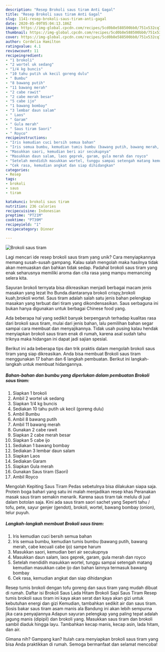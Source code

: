 ```yaml
---
description: "Resep Brokoli saus tiram Anti Gagal"
title: "Resep Brokoli saus tiram Anti Gagal"
slug: 1141-resep-brokoli-saus-tiram-anti-gagal
date: 2020-05-09T05:04:13.186Z
image: https://img-global.cpcdn.com/recipes/5cd0b8e588500bb0/751x532cq70/brokoli-saus-tiram-foto-resep-utama.jpg
thumbnail: https://img-global.cpcdn.com/recipes/5cd0b8e588500bb0/751x532cq70/brokoli-saus-tiram-foto-resep-utama.jpg
cover: https://img-global.cpcdn.com/recipes/5cd0b8e588500bb0/751x532cq70/brokoli-saus-tiram-foto-resep-utama.jpg
author: Cordelia Hamilton
ratingvalue: 4.1
reviewcount: 11
recipeingredient:
- "1 brokoli"
- "2 wortel uk sedang"
- "1/4 kg buncis"
- "10 tahu putih uk kecil goreng dulu"
- " Bumbu"
- "8 bawang putih"
- "11 bawang merah"
- "2 cabe rawit"
- "2 cabe merah besar"
- "5 cabe ijo"
- "1 bawang bombay"
- "3 lembar daun salam"
- " Laos"
- " Garam"
- " Gula merah"
- " Saus tiram Saori"
- " Royco"
recipeinstructions:
- "Iris kemudian cuci bersih semua bahan"
- "Iris semua bumbu, kemudian tumis bumbu (bawang putih, bawang merah, cabe kecuali cabe ijo) sampe harum"
- "Masukkan saori, kemudian beri air secukupnya"
- "Masukkan daun salam, laos geprek, garam, gula merah dan royco"
- "Setelah mendidih masukkan wortel, tunggu sampai setengah matang kemudian masukkan cabe ijo dan bahan lainnya termasuk bawang bombay"
- "Cek rasa, kemudian angkat dan siap dihidangkan"
categories:
- Resep
tags:
- brokoli
- saus
- tiram

katakunci: brokoli saus tiram 
nutrition: 236 calories
recipecuisine: Indonesian
preptime: "PT21M"
cooktime: "PT39M"
recipeyield: "1"
recipecategory: Dinner

---
```



![Brokoli saus tiram](https://img-global.cpcdn.com/recipes/5cd0b8e588500bb0/751x532cq70/brokoli-saus-tiram-foto-resep-utama.jpg)

Lagi mencari ide resep brokoli saus tiram yang unik? Cara menyiapkannya memang susah-susah gampang. Kalau salah mengolah maka hasilnya tidak akan memuaskan dan bahkan tidak sedap. Padahal brokoli saus tiram yang enak seharusnya memiliki aroma dan cita rasa yang mampu memancing selera kita.

Sayuran brokoli ternyata bisa dikreasikan menjadi berbagai macam jenis masakan yang lezat lho Bunda.diantaranya brokoli crispy,brokoli kuah,brokoli wortel. Saus tiram adalah salah satu jenis bahan pelengkap masakan yang terbuat dari tiram yang dikondensasikan. Saus serbaguna ini bukan hanya digunakan untuk berbagai Chinese food yang.

Ada beberapa hal yang sedikit banyak berpengaruh terhadap kualitas rasa dari brokoli saus tiram, mulai dari jenis bahan, lalu pemilihan bahan segar sampai cara membuat dan menyajikannya. Tidak usah pusing kalau hendak menyiapkan brokoli saus tiram enak di rumah, karena asal sudah tahu triknya maka hidangan ini dapat jadi sajian spesial.


Berikut ini ada beberapa tips dan trik praktis dalam mengolah brokoli saus tiram yang siap dikreasikan. Anda bisa membuat Brokoli saus tiram menggunakan 17 bahan dan 6 langkah pembuatan. Berikut ini langkah-langkah untuk membuat hidangannya.

<!--inarticleads1-->

##### Bahan-bahan dan bumbu yang diperlukan dalam pembuatan Brokoli saus tiram:

1. Siapkan 1 brokoli
1. Ambil 2 wortel uk sedang
1. Siapkan 1/4 kg buncis
1. Sediakan 10 tahu putih uk kecil (goreng dulu)
1. Ambil  Bumbu
1. Ambil 8 bawang putih
1. Ambil 11 bawang merah
1. Gunakan 2 cabe rawit
1. Siapkan 2 cabe merah besar
1. Siapkan 5 cabe ijo
1. Sediakan 1 bawang bombay
1. Sediakan 3 lembar daun salam
1. Siapkan  Laos
1. Sediakan  Garam
1. Siapkan  Gula merah
1. Gunakan  Saus tiram (Saori)
1. Ambil  Royco


Mengolah Kepiting Saus Tiram Pedas sebetulnya bisa dilakukan siapa saja. Protein boga bahari yang satu ini malah menjadikan resep khas Peranakan masak saus tiram semakin menarik. Karena saus tiram tak melulu di jual dalam botolan saja. Kini ada saus tiram saori sachet yang Seperti tahu / tofu, pete, sayur genjer (gendot), brokoli, wortel, bawang bombay (onion), telur puyuh. 

<!--inarticleads2-->

##### Langkah-langkah membuat Brokoli saus tiram:

1. Iris kemudian cuci bersih semua bahan
1. Iris semua bumbu, kemudian tumis bumbu (bawang putih, bawang merah, cabe kecuali cabe ijo) sampe harum
1. Masukkan saori, kemudian beri air secukupnya
1. Masukkan daun salam, laos geprek, garam, gula merah dan royco
1. Setelah mendidih masukkan wortel, tunggu sampai setengah matang kemudian masukkan cabe ijo dan bahan lainnya termasuk bawang bombay
1. Cek rasa, kemudian angkat dan siap dihidangkan


Resep tumis brokoli dengan tofu goreng dan saus tiram yang mudah dibuat di rumah. Daftar isi Brokoli Saus Lada Hitam Brokoli Sapi Saus Tiram Resep tumis brokoli saus tiram ini kaya akan serat dan kaya akan gizi untuk kebutuhan energi dan gizi Kemudian, tambahkan sedikit air dan saus tiram. Sosis bakar saus tiram asam manis ala Bandung ini akan lebih sempurna jika cara penyajiannya Adapun sayuran pelengkap yang paling tepat adalah jagung manis (dipipil) dan brokoli yang. Masukkan saus tiram dan brokoli sambil diaduk hingga layu. Tambahkan kecap manis, kecap asin, lada hitam, dan air. 

Gimana nih? Gampang kan? Itulah cara menyiapkan brokoli saus tiram yang bisa Anda praktikkan di rumah. Semoga bermanfaat dan selamat mencoba!
